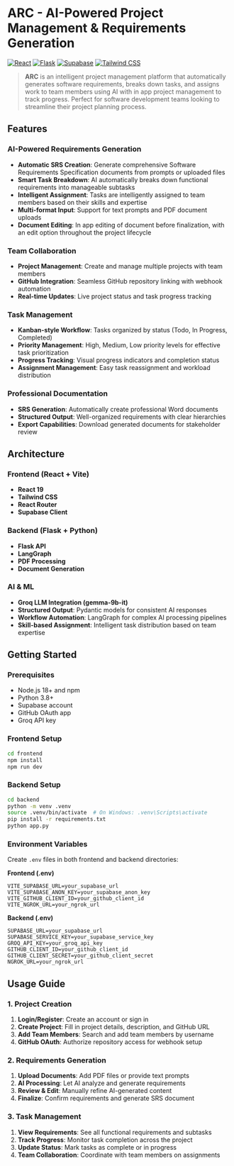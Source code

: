 # ARC - AI-Powered Project Management & Requirements Generation

[![React](https://img.shields.io/badge/React-19.1.0-61DAFB?style=for-the-badge&logo=react)](https://reactjs.org/)
[![Flask](https://img.shields.io/badge/Flask-2.0+-000000?style=for-the-badge&logo=flask)](https://flask.palletsprojects.com/)
[![Supabase](https://img.shields.io/badge/Supabase-2.52.0-3ECF8E?style=for-the-badge&logo=supabase)](https://supabase.com/)
[![Tailwind CSS](https://img.shields.io/badge/Tailwind-4.1.11-38B2AC?style=for-the-badge&logo=tailwind-css)](https://tailwindcss.com/)

> **ARC** is an intelligent project management platform that automatically generates software requirements, breaks down tasks, and assigns work to team members using AI with in app project management to track progress. Perfect for software development teams looking to streamline their project planning process.

## Features

### AI-Powered Requirements Generation
- **Automatic SRS Creation**: Generate comprehensive Software Requirements Specification documents from prompts or uploaded files
- **Smart Task Breakdown**: AI automatically breaks down functional requirements into manageable subtasks
- **Intelligent Assignment**: Tasks are intelligently assigned to team members based on their skills and expertise
- **Multi-format Input**: Support for text prompts and PDF document uploads
- **Document Editing**: In app editing of document before finalization, with an edit option throughout the project lifecycle

### Team Collaboration
- **Project Management**: Create and manage multiple projects with team members
- **GitHub Integration**: Seamless GitHub repository linking with webhook automation
- **Real-time Updates**: Live project status and task progress tracking

### Task Management
- **Kanban-style Workflow**: Tasks organized by status (Todo, In Progress, Completed)
- **Priority Management**: High, Medium, Low priority levels for effective task prioritization
- **Progress Tracking**: Visual progress indicators and completion status
- **Assignment Management**: Easy task reassignment and workload distribution

### Professional Documentation
- **SRS Generation**: Automatically create professional Word documents
- **Structured Output**: Well-organized requirements with clear hierarchies
- **Export Capabilities**: Download generated documents for stakeholder review

## Architecture

### Frontend (React + Vite)
- **React 19**
- **Tailwind CSS**
- **React Router**
- **Supabase Client**

### Backend (Flask + Python)
- **Flask API**
- **LangGraph**
- **PDF Processing**
- **Document Generation**

### AI & ML
- **Groq LLM Integration (gemma-9b-it)**
- **Structured Output**: Pydantic models for consistent AI responses
- **Workflow Automation**: LangGraph for complex AI processing pipelines
- **Skill-based Assignment**: Intelligent task distribution based on team expertise

## Getting Started

### Prerequisites
- Node.js 18+ and npm
- Python 3.8+
- Supabase account
- GitHub OAuth app
- Groq API key

### Frontend Setup
```bash
cd frontend
npm install
npm run dev
```

### Backend Setup
```bash
cd backend
python -m venv .venv
source .venv/bin/activate  # On Windows: .venv\Scripts\activate
pip install -r requirements.txt
python app.py
```

### Environment Variables
Create `.env` files in both frontend and backend directories:

**Frontend (.env)**
```env
VITE_SUPABASE_URL=your_supabase_url
VITE_SUPABASE_ANON_KEY=your_supabase_anon_key
VITE_GITHUB_CLIENT_ID=your_github_client_id
VITE_NGROK_URL=your_ngrok_url
```

**Backend (.env)**
```env
SUPABASE_URL=your_supabase_url
SUPABASE_SERVICE_KEY=your_supabase_service_key
GROQ_API_KEY=your_groq_api_key
GITHUB_CLIENT_ID=your_github_client_id
GITHUB_CLIENT_SECRET=your_github_client_secret
NGROK_URL=your_ngrok_url
```

## Usage Guide

### 1. Project Creation
1. **Login/Register**: Create an account or sign in
2. **Create Project**: Fill in project details, description, and GitHub URL
3. **Add Team Members**: Search and add team members by username
4. **GitHub OAuth**: Authorize repository access for webhook setup

### 2. Requirements Generation
1. **Upload Documents**: Add PDF files or provide text prompts
2. **AI Processing**: Let AI analyze and generate requirements
3. **Review & Edit**: Manually refine AI-generated content
4. **Finalize**: Confirm requirements and generate SRS document

### 3. Task Management
1. **View Requirements**: See all functional requirements and subtasks
2. **Track Progress**: Monitor task completion across the project
3. **Update Status**: Mark tasks as complete or in progress
4. **Team Collaboration**: Coordinate with team members on assignments
